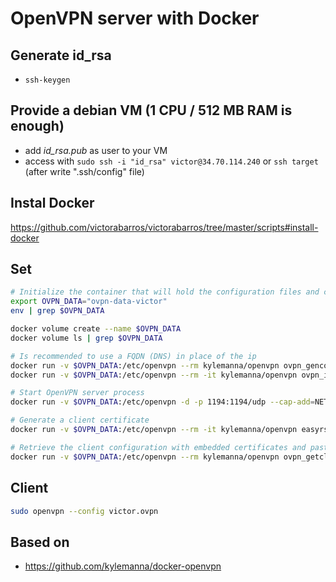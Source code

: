 # OpenVPN server with Docker

## Generate id_rsa

- `ssh-keygen`

## Provide a debian VM (1 CPU / 512 MB RAM is enough)

- add _id_rsa.pub_ as user to your VM
- access with `sudo ssh -i "id_rsa" victor@34.70.114.240` or `ssh target` (after write ".ssh/config" file)

## Instal Docker

https://github.com/victorabarros/victorabarros/tree/master/scripts#install-docker

## Set

```sh
# Initialize the container that will hold the configuration files and certificates
export OVPN_DATA="ovpn-data-victor"
env | grep $OVPN_DATA

docker volume create --name $OVPN_DATA
docker volume ls | grep $OVPN_DATA

# Is recommended to use a FQDN (DNS) in place of the ip
docker run -v $OVPN_DATA:/etc/openvpn --rm kylemanna/openvpn ovpn_genconfig -u udp://34.70.114.240
docker run -v $OVPN_DATA:/etc/openvpn --rm -it kylemanna/openvpn ovpn_initpki

# Start OpenVPN server process
docker run -v $OVPN_DATA:/etc/openvpn -d -p 1194:1194/udp --cap-add=NET_ADMIN kylemanna/openvpn

# Generate a client certificate
docker run -v $OVPN_DATA:/etc/openvpn --rm -it kylemanna/openvpn easyrsa build-client-full victor nopass

# Retrieve the client configuration with embedded certificates and paste the content on a .opvn file
docker run -v $OVPN_DATA:/etc/openvpn --rm kylemanna/openvpn ovpn_getclient victor
```

## Client

```sh
sudo openvpn --config victor.ovpn
```

## Based on

- https://github.com/kylemanna/docker-openvpn
